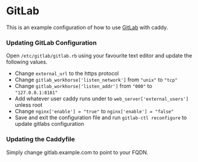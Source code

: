 # GitLab

This is an example configuration of how to use [GitLab](https://gitlab.com) with caddy.

### Updating GitLab Configuration

Open `/etc/gitlab/gitlab.rb` using your favourite text editor and update the following values.

* Change `external_url` to the https protocol
* Change `gitlab_workhorse['listen_network']` from `"unix"` to `"tcp"`
* Change `gitlab_workhorse['listen_addr']` from `"000"` to `"127.0.0.1:8181"`
* Add whatever user caddy runs under to `web_server['external_users']` unless root
* Change `nginx['enable'] = "true"` to `nginx['enable'] = "false"`
* Save and exit the configuration file and run `gitlab-ctl reconfigure` to update gitlabs configuration

### Updating the Caddyfile

Simply change gitlab.example.com to point to your FQDN.
